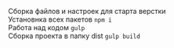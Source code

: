 Сборка файлов и настроек для старта верстки <br/>
Установнка всех пакетов `npm i`<br/>
Работа над кодом `gulp`<br/>
Сборка проекта в папку dist `gulp build`<br/>